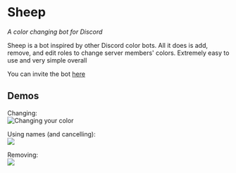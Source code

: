 # Sheep
*A color changing bot for Discord*

Sheep is a bot inspired by other Discord color bots. All it does is add, remove, and edit roles to change server members' colors. Extremely easy to use and very simple overall

You can invite the bot [here](https://discordapp.com/api/oauth2/authorize?client_id=585271178180952064&permissions=8&scope=bot)

## Demos

Changing:  
![Changing your color](https://cdn.discordapp.com/attachments/585890796671336451/588635091950108682/sheep_change.gif)

Using names (and cancelling):  
![](https://cdn.discordapp.com/attachments/585890796671336451/588632240674570240/sheep_cancel.gif)

Removing:  
![](https://cdn.discordapp.com/attachments/585890796671336451/588632221490085889/sheep_remove.gif)